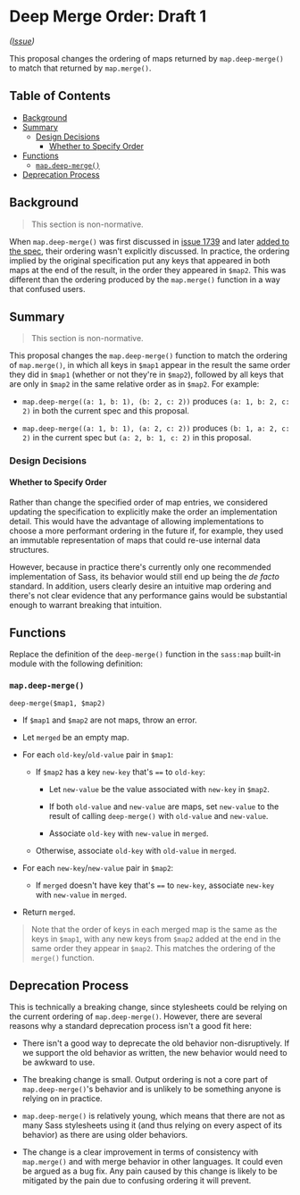 # Deep Merge Order: Draft 1

*([Issue](https://github.com/sass/sass/issues/3092))*

This proposal changes the ordering of maps returned by `map.deep-merge()` to
match that returned by `map.merge()`.

## Table of Contents

* [Background](#background)
* [Summary](#summary)
  * [Design Decisions](#design-decisions)
    * [Whether to Specify Order](#whether-to-specify-order)
* [Functions](#functions)
  * [`map.deep-merge()`](#mapdeep-merge)
* [Deprecation Process](#deprecation-process)

## Background

> This section is non-normative.

When `map.deep-merge()` was first discussed in [issue 1739] and later [added to
the spec], their ordering wasn't explicitly discussed. In practice, the ordering
implied by the original specification put any keys that appeared in both maps at
the end of the result, in the order they appeared in `$map2`. This was different
than the ordering produced by the `map.merge()` function in a way that confused
users.

[issue 1739]: https://github.com/sass/sass/issues/1739
[added to the spec]: ../accepted/nested-map-functions.md

## Summary

> This section is non-normative.

This proposal changes the `map.deep-merge()` function to match the ordering of
`map.merge()`, in which all keys in `$map1` appear in the result the same order
they did in `$map1` (whether or not they're in `$map2`), followed by all keys
that are only in `$map2` in the same relative order as in `$map2`. For example:

* `map.deep-merge((a: 1, b: 1), (b: 2, c: 2))` produces `(a: 1, b: 2, c: 2)` in
  both the current spec and this proposal.

* `map.deep-merge((a: 1, b: 1), (a: 2, c: 2))` produces `(b: 1, a: 2, c: 2)` in
  the current spec but `(a: 2, b: 1, c: 2)` in this proposal.

### Design Decisions

#### Whether to Specify Order

Rather than change the specified order of map entries, we considered updating
the specification to explicitly make the order an implementation detail. This
would have the advantage of allowing implementations to choose a more performant
ordering in the future if, for example, they used an immutable representation of
maps that could re-use internal data structures.

However, because in practice there's currently only one recommended
implementation of Sass, its behavior would still end up being the *de facto*
standard. In addition, users clearly desire an intuitive map ordering and
there's not clear evidence that any performance gains would be substantial
enough to warrant breaking that intuition.

## Functions

Replace the definition of the `deep-merge()` function in the `sass:map` built-in
module with the following definition:

### `map.deep-merge()`

```
deep-merge($map1, $map2)
```

* If `$map1` and `$map2` are not maps, throw an error.

* Let `merged` be an empty map.

* For each `old-key`/`old-value` pair in `$map1`:

  * If `$map2` has a key `new-key` that's `==` to `old-key`:

    * Let `new-value` be the value associated with `new-key` in `$map2`.

    * If both `old-value` and `new-value` are maps, set `new-value` to the
      result of calling `deep-merge()` with `old-value` and `new-value`.

    * Associate `old-key` with `new-value` in `merged`.

  * Otherwise, associate `old-key` with `old-value` in `merged`.

* For each `new-key`/`new-value` pair in `$map2`:

  * If `merged` doesn't have key that's `==` to `new-key`, associate `new-key`
    with `new-value` in `merged`.

* Return `merged`.

> Note that the order of keys in each merged map is the same as the keys in
> `$map1`, with any new keys from `$map2` added at the end in the same order
> they appear in `$map2`. This matches the ordering of the `merge()` function.

## Deprecation Process

This is technically a breaking change, since stylesheets could be relying on the
current ordering of `map.deep-merge()`. However, there are several reasons why a
standard deprecation process isn't a good fit here:

* There isn't a good way to deprecate the old behavior non-disruptively. If we
  support the old behavior as written, the new behavior would need to be awkward
  to use.

* The breaking change is small. Output ordering is not a core part of
  `map.deep-merge()`'s behavior and is unlikely to be something anyone is
  relying on in practice.

* `map.deep-merge()` is relatively young, which means that there are not as many
  Sass stylesheets using it (and thus relying on every aspect of its behavior)
  as there are using older behaviors.

* The change is a clear improvement in terms of consistency with `map.merge()`
  and with merge behavior in other languages. It could even be argued as a bug
  fix. Any pain caused by this change is likely to be mitigated by the pain due
  to confusing ordering it will prevent.
